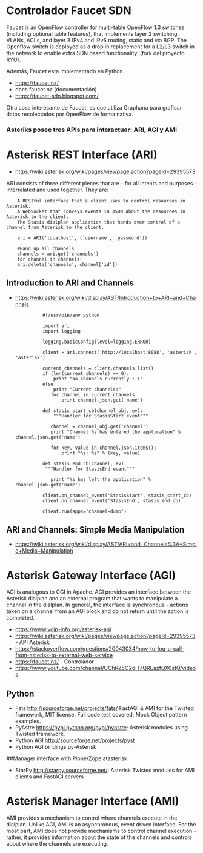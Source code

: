 # Controlador Faucet SDN

Faucet is an OpenFlow controller for multi-table OpenFlow 1.3 switches (including optional table features), that implements layer 2 switching, VLANs, ACLs, and layer 3 IPv4 and IPv6 routing, static and via BGP. The Openflow switch is deployed as a drop in replacement for a L2/L3 switch in the network to enable extra SDN based functionality. (fork del proyecto RYU).

Además, Faucet esta implementado en Python.

- https://faucet.nz/
- docs.faucet.nz (documentación)
- https://faucet-sdn.blogspot.com/

Otra cosa interesante de Faucet, es que utiliza Graphana para graficar datos recolectados por OpenFlow de forma nativa.

### Asteriks posee tres APIs para interactuar: ARI, AGI y AMI

# Asterisk REST Interface (ARI)

- https://wiki.asterisk.org/wiki/pages/viewpage.action?pageId=29395573


ARI consists of three different pieces that are - for all intents and purposes - interrelated and used together. They are:

        A RESTful interface that a client uses to control resources in Asterisk.
        A WebSocket that conveys events in JSON about the resources in Asterisk to the client.
        The Stasis dialplan application that hands over control of a channel from Asterisk to the client.

        ari = ARI('localhost', ('username', 'password'))
 
        #Hang up all channels
        channels = ari.get('channels')
        for channel in channels:
        ari.delete('channels', channel['id'])

## Introduction to ARI and Channels

- https://wiki.asterisk.org/wiki/display/AST/Introduction+to+ARI+and+Channels



                #!/usr/bin/env python
 
                import ari
                import logging

                logging.basicConfig(level=logging.ERROR)

                client = ari.connect('http://localhost:8088', 'asterisk', 'asterisk')
 
                current_channels = client.channels.list()
                if (len(current_channels) == 0):
                    print "No channels currently :-("
                else:
                    print "Current channels:"
                   for channel in current_channels:
                       print channel.json.get('name')
 
                def stasis_start_cb(channel_obj, ev):
                    """Handler for StasisStart event"""
 
                   channel = channel_obj.get('channel')
                   print "Channel %s has entered the application" % channel.json.get('name')
 
                   for key, value in channel.json.items():
                       print "%s: %s" % (key, value)
 
                def stasis_end_cb(channel, ev):
                 """Handler for StasisEnd event"""
 
                   print "%s has left the application" % channel.json.get('name')
 
                client.on_channel_event('StasisStart', stasis_start_cb)
                client.on_channel_event('StasisEnd', stasis_end_cb)
 
                client.run(apps='channel-dump')

## ARI and Channels: Simple Media Manipulation

- https://wiki.asterisk.org/wiki/display/AST/ARI+and+Channels%3A+Simple+Media+Manipulation

# Asterisk Gateway Interface (AGI)

AGI is analogous to CGI in Apache. AGI provides an interface between the Asterisk dialplan and an external program that wants to manipulate a channel in the dialplan. In general, the interface is synchronous - actions taken on a channel from an AGI block and do not return until the action is completed.


- https://www.voip-info.org/asterisk-agi
- https://wiki.asterisk.org/wiki/pages/viewpage.action?pageId=29395573 - API Asterisk
- https://stackoverflow.com/questions/20043034/how-to-log-a-call-from-asterisk-to-external-web-service
- https://faucet.nz/ - Controlador
- https://www.youtube.com/channel/UChRZ5O2diT7QREazfQX0stQ/videos

## Python

- Fats http://sourceforge.net/projects/fats/ FastAGI & AMI for the Twisted framework, MIT license. Full code test covered, Mock Object pattern examples.
- PyAstre https://pypi.python.org/pypi/pyastre: Asterisk modules using Twisted framework.
- Python AGI http://sourceforge.net/projects/pyst
- Python AGI bindings py-Asterisk

##Manager interface with Plone/Zope atasterisk

- StarPy http://starpy.sourceforge.net/: Asterisk Twisted modules for AMI clients and FastAGI servers

#  Asterisk Manager Interface (AMI)

AMI provides a mechanism to control where channels execute in the dialplan. Unlike AGI, AMI is an asynchronous, event driven interface. For the most part, AMI does not provide mechanisms to control channel execution - rather, it provides information about the state of the channels and controls about where the channels are executing.
